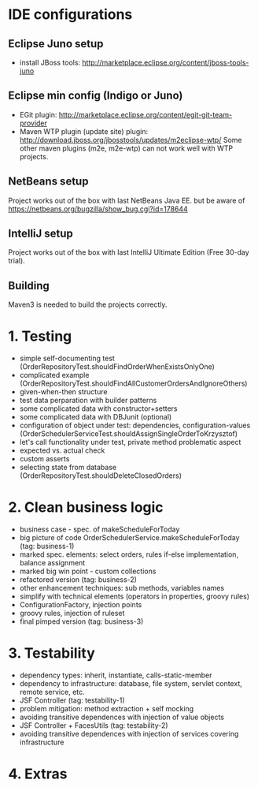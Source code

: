 # IDE configurations

## Eclipse Juno setup
- install JBoss tools: http://marketplace.eclipse.org/content/jboss-tools-juno

## Eclipse min config (Indigo or Juno)
- EGit plugin: http://marketplace.eclipse.org/content/egit-git-team-provider
- Maven WTP plugin (update site) plugin: http://download.jboss.org/jbosstools/updates/m2eclipse-wtp/
Some other maven plugins (m2e, m2e-wtp) can not work well with WTP projects.

## NetBeans setup
Project works out of the box with last NetBeans Java EE.
but be aware of https://netbeans.org/bugzilla/show_bug.cgi?id=178644

## IntelliJ setup
Project works out of the box with last IntelliJ Ultimate Edition (Free 30-day trial).

## Building
Maven3 is needed to build the projects correctly.

# 1. Testing
- simple self-documenting test (OrderRepositoryTest.shouldFindOrderWhenExistsOnlyOne)
- complicated example (OrderRepositoryTest.shouldFindAllCustomerOrdersAndIgnoreOthers)
- given-when-then structure
- test data perparation with builder patterns
- some complicated data with constructor+setters
- some complicated data with DBJunit (optional)
- configuration of object under test: dependencies, configuration-values (OrderSchedulerServiceTest.shouldAssignSingleOrderToKrzysztof)
- let's call functionality under test, private method problematic aspect
- expected vs. actual check
- custom asserts
- selecting state from database (OrderRepositoryTest.shouldDeleteClosedOrders)


# 2. Clean business logic
- business case - spec. of makeScheduleForToday
- big picture of code OrderSchedulerService.makeScheduleForToday (tag: business-1)
- marked spec. elements: select orders, rules if-else implementation, balance assignment
- marked big win point - custom collections
- refactored version (tag: business-2)
- other enhancement techniques: sub methods, variables names
- simplify with technical elements (operators in properties, groovy rules)
- ConfigurationFactory, injection points
- groovy rules, injection of ruleset
- final pimped version (tag: business-3)


# 3. Testability
- dependency types: inherit, instantiate, calls-static-member
- dependency to infrastructure: database, file system, servlet context, remote service, etc.
- JSF Controller (tag: testability-1)
- problem mitigation: method extraction + self mocking
- avoiding transitive dependences with injection of value objects
- JSF Controller + FacesUtils (tag: testability-2)
- avoiding transitive dependences with injection of services covering infrastructure


# 4. Extras
